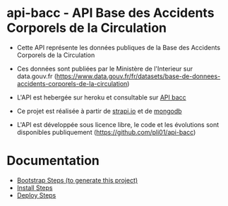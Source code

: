 # api-bacc - API Base des Accidents Corporels de la Circulation
* Cette API représente les données publiques de la Base des Accidents Corporels de la Circulation
* Ces données sont publiées par le Ministère de l'Interieur sur data.gouv.fr (https://www.data.gouv.fr/fr/datasets/base-de-donnees-accidents-corporels-de-la-circulation)

* L'API est hebergée sur heroku et consultable sur [API bacc](https://api-bacc.herokuapp.com/)

* Ce projet est réalisée à partir de [strapi.io](https://strapi.io) et de [mongodb](https://www.mongodb.com)

* L'API est développée sous licence libre, le code et les évolutions sont disponibles publiquement (https://github.com/pli01/api-bacc)

# Documentation
* [Bootstrap Steps (to generate this project)](./docs/BOOTSTRAP.md)
* [Install Steps](./docs/INSTALL.md)
* [Deploy Steps](./docs/DEPLOY.md)
